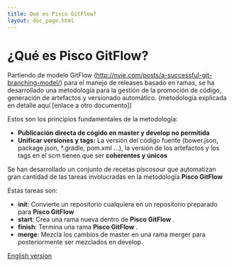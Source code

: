 ```yaml
---
title: Qué es Pisco GitFlow?
layout: doc_page.html
---
```


# ¿Qué es **Pisco GitFlow**?

Partiendo de modelo GitFlow (http://nvie.com/posts/a-successful-git-branching-model/) para el manejo de releases basado en ramas, se ha desarrollado una metodología para la gestión de la promoción de código, generación de artefactos y versionado automático. (metodología explicada en detalle aquí [enlace a otro documento])

Estos son los principios fundamentales de la metodología:

 - **Publicación directa de cógido en master y develop no permitida**
 - **Unificar versiones y tags:** La versión del código fuente (bower.json, package.json, \*.gradle, pom.xml ...), la versión de los artefactos y los tags en el scm tienen que ser **coherentes y únicos**

Se han desarrollado un conjunto de recetas piscosour que automatizan gran cantidad de las tareas involucradas en la metodología **Pisco GitFlow**

Estas tareas son:

 - **init**: Convierte un repositorio cualquiera en un repositorio preparado para **Pisco GitFlow**
 - **start**: Crea una rama nueva dentro de **Pisco GitFlow** .
 - **finish**: Termina una rama **Pisco GitFlow** .
 - **merge**: Mezcla los cambios de master en una rama merger para posteriormente ser mezclados en develop.

 [English version](../../en/users/get_started010whatis.html)